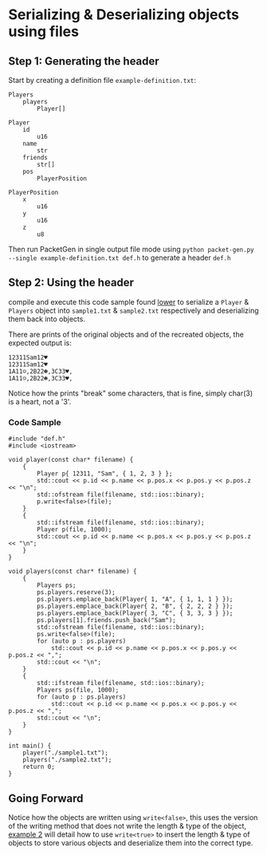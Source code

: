 # Serializing & Deserializing objects using files

## Step 1: Generating the header

Start by creating a definition file `example-definition.txt`:

```
Players
	players
		Player[]

Player
	id
		u16
	name
		str
    friends
        str[]
	pos
		PlayerPosition

PlayerPosition
	x
		u16
	y
		u16
	z
		u8
```

Then run PacketGen in single output file mode using `python packet-gen.py --single example-definition.txt def.h` to generate a header `def.h`

## Step 2: Using the header

compile and execute this code sample found [lower](https://github.com/BrunoC-L/PacketGen/blob/main/examples/1.md#code-sample) to serialize a `Player` & `Players` object into `sample1.txt` & `sample2.txt` respectively and deserializing them back into objects.

There are prints of the original objects and of the recreated objects, the expected output is: 
```
12311Sam12♥
12311Sam12♥
1A11☺,2B22☻,3C33♥,
1A11☺,2B22☻,3C33♥,
```

Notice how the prints "break" some characters, that is fine, simply char(3) is a heart, not a '3'.

### Code Sample

```
#include "def.h"
#include <iostream>

void player(const char* filename) {
	{
		Player p{ 12311, "Sam", { 1, 2, 3 } };
		std::cout << p.id << p.name << p.pos.x << p.pos.y << p.pos.z << "\n";
		std::ofstream file(filename, std::ios::binary);
		p.write<false>(file);
	}
	{
		std::ifstream file(filename, std::ios::binary);
		Player p(file, 1000);
		std::cout << p.id << p.name << p.pos.x << p.pos.y << p.pos.z << "\n";
	}
}

void players(const char* filename) {
	{
		Players ps;
		ps.players.reserve(3);
		ps.players.emplace_back(Player{ 1, "A", { 1, 1, 1 } });
		ps.players.emplace_back(Player{ 2, "B", { 2, 2, 2 } });
		ps.players.emplace_back(Player{ 3, "C", { 3, 3, 3 } });
		ps.players[1].friends.push_back("Sam");
		std::ofstream file(filename, std::ios::binary);
		ps.write<false>(file);
		for (auto p : ps.players)
			std::cout << p.id << p.name << p.pos.x << p.pos.y << p.pos.z << ",";
		std::cout << "\n";
	}
	{
		std::ifstream file(filename, std::ios::binary);
		Players ps(file, 1000);
		for (auto p : ps.players)
			std::cout << p.id << p.name << p.pos.x << p.pos.y << p.pos.z << ",";
		std::cout << "\n";
	}
}

int main() {
	player("./sample1.txt");
	players("./sample2.txt");
	return 0;
}
```

## Going Forward

Notice how the objects are written using `write<false>`, this uses the version of the writing method that does not write the length & type of the object, [example 2](https://github.com/BrunoC-L/PacketGen/blob/main/examples/2.md) will detail how to use `write<true>` to insert the length & type of objects to store various objects and deserialize them into the correct type.
